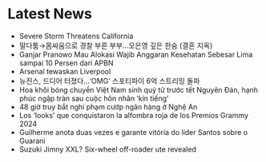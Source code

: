 # Latest News
-  Severe Storm Threatens California
-  말다툼→몸싸움으로 경찰 부른 부부…오은영 깊은 한숨 (결혼 지옥)
-  Ganjar Pranowo Mau Alokasi Wajib Anggaran Kesehatan Sebesar Lima sampai 10 Persen dari APBN
-  Arsenal tewaskan Liverpool
-  뉴진스, 드디어 터졌다...‘OMG’ 스포티파이 6억 스트리밍 돌파
-  Hoa khôi bóng chuyền Việt Nam sinh quý tử trước tết Nguyên Đán, hạnh phúc ngập tràn sau cuộc hôn nhân ‘kín tiếng’
-  48 giờ truy bắt nghi phạm cướp ngân hàng ở Nghệ An
-  Los ‘looks’ que conquistaron la alfombra roja de los Premios Grammy 2024
-  Guilherme anota duas vezes e garante vitória do líder Santos sobre o Guarani
-  Suzuki Jimny XXL? Six-wheel off-roader ute revealed
